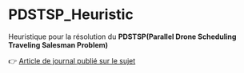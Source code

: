 # PDSTSP_Heuristic

Heuristique pour la résolution du **PDSTSP(Parallel Drone Scheduling Traveling Salesman Problem)**

👉 [Article de journal publié sur le sujet](https://onlinelibrary.wiley.com/doi/abs/10.1002/net.21846)
